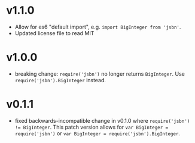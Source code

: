 # v1.1.0

- Allow for es6 "default import", e.g. `import BigInteger from 'jsbn'`.
- Updated license file to read MIT


# v1.0.0

- breaking change: `require('jsbn')` no longer returns `BigInteger`. Use `require('jsbn').BigInteger` instead.



# v0.1.1

- fixed backwards-incompatible change in v0.1.0 where `require('jsbn') != BigInteger`. This patch version allows for `var BigInteger = require('jsbn')` or `var BigInteger = require('jsbn').BigInteger`.

